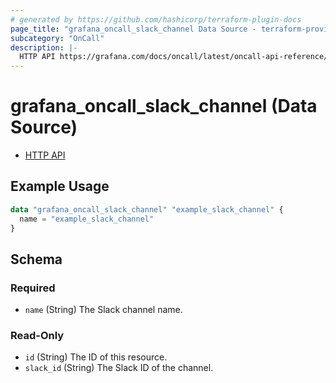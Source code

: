 ```yaml
---
# generated by https://github.com/hashicorp/terraform-plugin-docs
page_title: "grafana_oncall_slack_channel Data Source - terraform-provider-grafana"
subcategory: "OnCall"
description: |-
  HTTP API https://grafana.com/docs/oncall/latest/oncall-api-reference/slack_channels/
---
```


# grafana_oncall_slack_channel (Data Source)

* [HTTP API](https://grafana.com/docs/oncall/latest/oncall-api-reference/slack_channels/)

## Example Usage

```terraform
data "grafana_oncall_slack_channel" "example_slack_channel" {
  name = "example_slack_channel"
}
```

<!-- schema generated by tfplugindocs -->
## Schema

### Required

- `name` (String) The Slack channel name.

### Read-Only

- `id` (String) The ID of this resource.
- `slack_id` (String) The Slack ID of the channel.
